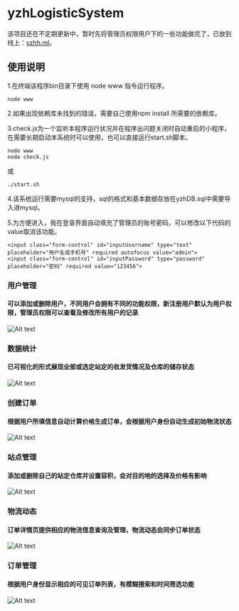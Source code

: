 # yzhLogisticSystem

该项目还在不定期更新中，暂时先将管理员权限用户下的一些功能做完了，已放到线上：[yzhh.ml](http://yzhh.ml "yzhh.ml")。

## 使用说明

1.在终端该程序bin目录下使用 node www 指令运行程序。
```
node www
```

2.如果出现依赖库未找到的错误，需要自己使用npm install 所需要的依赖库。

3.check.js为一个监听本程序运行状况并在程序出问题关闭时自动重启的小程序，在需要长期启动本系统时可以使用，也可以直接运行start.sh脚本。
```
node www
node check.js
```
或
```
./start.sh
```

4.该系统运行需要mysql的支持，sql的格式和基本数据存放在yzhDB.sql中需要导入进mysql。

5.为方便进入，我在登录界面自动填充了管理员的账号密码，可以修改以下代码的value取消该功能。

```
<input class="form-control" id="inputUsername" type="text" placeholder="用户名或手机号" required autofocus value="admin">
<input class="form-control" id="inputPassword" type="password" placeholder="密码" required value="123456">
```

### 用户管理

#### 可以添加或删除用户，不同用户会拥有不同的功能权限，新注册用户默认为用户权限，管理员权限可以查看及修改所有用户的记录

![Alt text](https://github.com/yzhtracy/yzhLogisticSystem/raw/master/public/images/usermanage.png)

### 数据统计

#### 已可视化的形式展现全部或选定站定的收发货情况及仓库的储存状态

![Alt text](https://github.com/yzhtracy/yzhLogisticSystem/raw/master/public/images/Statistics.png)

### 创建订单

#### 根据用户所填信息自动计算价格生成订单，会根据用户身份自动生成初始物流状态

![Alt text](https://github.com/yzhtracy/yzhLogisticSystem/raw/master/public/images/createOrder.png)

### 站点管理

#### 添加或删除自己的站定仓库并设置容积，会对目的地的选择及价格有影响

![Alt text](https://github.com/yzhtracy/yzhLogisticSystem/raw/master/public/images/storehouseManage.png)

### 物流动态

#### 订单详情页提供相应的物流信息查询及管理，物流动态会同步订单状态

![Alt text](https://github.com/yzhtracy/yzhLogisticSystem/raw/master/public/images/logisticsInfo.png)

### 订单管理

#### 根据用户身份显示相应的可见订单列表，有模糊搜索和时间筛选功能

![Alt text](https://github.com/yzhtracy/yzhLogisticSystem/raw/master/public/images/orderManager.png)
